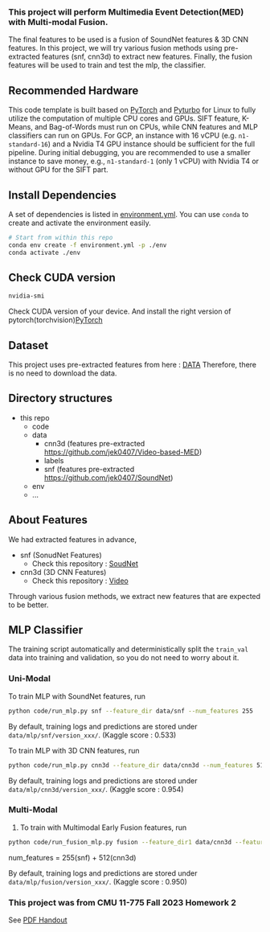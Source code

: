 ### This project will perform Multimedia Event Detection(MED) with Multi-modal Fusion.

The final features to be used is a fusion of SoundNet features & 3D CNN features.
In this project, we will try various fusion methods using pre-extracted features (snf, cnn3d) to extract new features.
Finally, the fusion features will be used to train and test the mlp, the classifier.

## Recommended Hardware

This code template is built based on [PyTorch](https://pytorch.org) and [Pyturbo](https://github.com/CMU-INF-DIVA/pyturbo) for Linux to fully utilize the computation of multiple CPU cores and GPUs.
SIFT feature, K-Means, and Bag-of-Words must run on CPUs, while CNN features and MLP classifiers can run on GPUs.
For GCP, an instance with 16 vCPU (e.g. `n1-standard-16`) and a Nvidia T4 GPU instance should be sufficient for the full pipeline.
During initial debugging, you are recommended to use a smaller instance to save money, e.g., `n1-standard-1` (only 1 vCPU) with Nvidia T4 or without GPU for the SIFT part.

## Install Dependencies

A set of dependencies is listed in [environment.yml](environment.yml). You can use `conda` to create and activate the environment easily.

```bash
# Start from within this repo
conda env create -f environment.yml -p ./env
conda activate ./env
```

## Check CUDA version

```bash
nvidia-smi
```
Check CUDA version of your device. And install the right version of pytorch(torchvision)[PyTorch](https://pytorch.org/get-started/previous-versions/)

## Dataset

This project uses pre-extracted features from here : [DATA](https://github.com/KevinQian97/11755-ISR-HW1#data-and-labels) 
Therefore, there is no need to download the data.


## Directory structures

* this repo
  * code
  * data
    * cnn3d (features pre-extracted https://github.com/jek0407/Video-based-MED)
    * labels
    * snf (features pre-extracted https://github.com/jek0407/SoundNet)
  * env
  * ...

## About Features

We had extracted features in advance, 

* snf (SonudNet Features)
  * Check this repository : [SoudNet](https://github.com/jek0407/SoundNet)
* cnn3d (3D CNN Features)
  * Check this repository : [Video](https://github.com/jek0407/Video-based-MED)

Through various fusion methods, we extract new features that are expected to be better.


## MLP Classifier

The training script automatically and deterministically split the `train_val` data into training and validation, so you do not need to worry about it.

### Uni-Modal

To train MLP with SoundNet features, run

```bash
python code/run_mlp.py snf --feature_dir data/snf --num_features 255
```

By default, training logs and predictions are stored under `data/mlp/snf/version_xxx/`. (Kaggle score : 0.533)


To train MLP with 3D CNN features, run

```bash
python code/run_mlp.py cnn3d --feature_dir data/cnn3d --num_features 512
```

By default, training logs and predictions are stored under `data/mlp/cnn3d/version_xxx/`. (Kaggle score : 0.954)


### Multi-Modal
 
1) To train with Multimodal Early Fusion features, run
```bash
python code/run_fusion_mlp.py fusion --feature_dir1 data/cnn3d --feature_dir2 data/snf --num_features 767
```
num_features = 255(snf) + 512(cnn3d)

By default, training logs and predictions are stored under `data/mlp/fusion/version_xxx/`. (Kaggle score : 0.950)


### This project was from CMU 11-775 Fall 2023 Homework 2
See [PDF Handout](docs/handout.pdf)